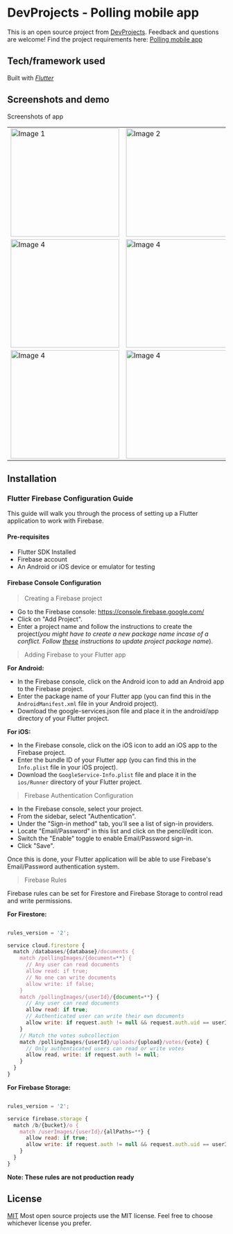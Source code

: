 # DevProjects - Polling mobile app

This is an open source project from [DevProjects](http://www.codementor.io/projects). Feedback and questions are welcome!
Find the project requirements here: [Polling mobile app](https://www.codementor.io/projects/mobile/polling-application-b5wir2bvh4)

## Tech/framework used
Built with *[Flutter](https://flutter.dev/)*

## Screenshots and demo

Screenshots of app

<table>
  <tr>
    <td>
      <img src="https://github.com/masumba/codementor-polling-mobile-app/assets/39776329/eb3f01c9-6019-4f64-977e-194006b7f87c" alt="Image 1" style="width: 250px;"/>
    </td>
    <td>
      <img src="https://github.com/masumba/codementor-polling-mobile-app/assets/39776329/f68ab920-f18b-4bca-b139-97ff5602c473" alt="Image 2" style="width: 250px;"/>
    </td>
    <td>
      <img src="https://github.com/masumba/codementor-polling-mobile-app/assets/39776329/f5a1b392-8d61-45cc-89ed-3189d0754e5e" alt="Image 3" style="width: 250px;"/>
    </td>
  </tr>
  <tr>
    <td>
      <img src="https://github.com/masumba/codementor-polling-mobile-app/assets/39776329/28c9a81a-916e-458c-ada3-838f69b8f58d" alt="Image 4" style="width: 250px;"/>
    </td>
    <td>
      <img src="https://github.com/masumba/codementor-polling-mobile-app/assets/39776329/5d545491-7b0a-45e2-a1a3-9352473abe8e" alt="Image 4" style="width: 250px;"/>
    </td>
    <td>
      <img src="https://github.com/masumba/codementor-polling-mobile-app/assets/39776329/41381a2b-4034-4410-9c62-1086235c141f" alt="Image 4" style="width: 250px;"/>
    </td>
  </tr>
  <tr>
    <td>
      <img src="https://github.com/masumba/codementor-polling-mobile-app/assets/39776329/2492a768-34e3-455d-b4c0-cbd9ae64bde2" alt="Image 4" style="width: 250px;"/>
    </td>
    <td>
      <img src="https://github.com/masumba/codementor-polling-mobile-app/assets/39776329/dfcf86cc-597e-44ac-a1b1-aac193bfd2e9" alt="Image 4" style="width: 250px;"/>
    </td>
    <td>
      <img src="https://github.com/masumba/codementor-polling-mobile-app/assets/39776329/2e31ac53-b2cc-4eab-ac25-67c9de5601f7" alt="Image 4" style="width: 250px;"/>
    </td>
  </tr>
</table>

## Installation

### Flutter Firebase Configuration Guide

This guide will walk you through the process of setting up a Flutter application to work with Firebase.

#### Pre-requisites

* Flutter SDK Installed
* Firebase account
* An Android or iOS device or emulator for testing

#### Firebase Console Configuration

> Creating a Firebase project
* Go to the Firebase console: https://console.firebase.google.com/
* Click on "Add Project".
* Enter a project name and follow the instructions to create the project(*you might have to create a new package name incase of a conflict. Follow [these](https://pub.dev/packages/change_app_package_name) instructions to update project package name*).

> Adding Firebase to your Flutter app

**For Android:**
* In the Firebase console, click on the Android icon to add an Android app to the Firebase project.
* Enter the package name of your Flutter app (you can find this in the `AndroidManifest.xml` file in your Android project).
* Download the google-services.json file and place it in the android/app directory of your Flutter project.

**For iOS:**
* In the Firebase console, click on the iOS icon to add an iOS app to the Firebase project.
* Enter the bundle ID of your Flutter app (you can find this in the `Info.plist` file in your iOS project).
* Download the `GoogleService-Info.plist` file and place it in the `ios/Runner` directory of your Flutter project.


> Firebase Authentication Configuration
* In the Firebase console, select your project.
* From the sidebar, select "Authentication".
* Under the "Sign-in method" tab, you'll see a list of sign-in providers.
* Locate "Email/Password" in this list and click on the pencil/edit icon.
* Switch the "Enable" toggle to enable Email/Password sign-in.
* Click "Save".

Once this is done, your Flutter application will be able to use Firebase's Email/Password authentication system.


> Firebase Rules

Firebase rules can be set for Firestore and Firebase Storage to control read and write permissions.

**For Firestore:**

```javascript

rules_version = '2';

service cloud.firestore {
  match /databases/{database}/documents {
    match /pollingImages/{document=**} {
      // Any user can read documents
      allow read: if true;
      // No one can write documents
      allow write: if false;
    }
    match /pollingImages/{userId}/{document=**} {
      // Any user can read documents
      allow read: if true;
      // Authenticated user can write their own documents
      allow write: if request.auth != null && request.auth.uid == userId;
    }
    // Match the votes subcollection
    match /pollingImages/{userId}/uploads/{upload}/votes/{vote} {
      // Only authenticated users can read or write votes
      allow read, write: if request.auth != null;
    }
  }
}

```


**For Firebase Storage:**

```javascript

rules_version = '2';

service firebase.storage {
  match /b/{bucket}/o {
    match /userImages/{userId}/{allPaths=**} {
      allow read: if true;
      allow write: if request.auth != null && request.auth.uid == userId;
    }
  }
}

```

**Note: These rules are not production ready**

## License
[MIT](https://choosealicense.com/licenses/mit/)
Most open source projects use the MIT license. Feel free to choose whichever license you prefer.
